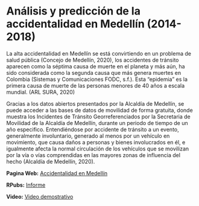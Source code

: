  # Análisis y predicción de la accidentalidad en Medellín (2014-2018)

La alta accidentalidad en Medellín se está convirtiendo en un problema de salud pública (Concejo de Medellín, 2020), los accidentes de tránsito aparecen como la séptima causa de muerte en el planeta y más aún, ha sido considerada como la segunda causa que más genera muertes en Colombia (Sistemas y Comunicaciones FODC, s.f.). Esta “epidemia” es la primera causa de muerte de las personas menores de 40 años a escala mundial. (ARL SURA, 2020)

Gracias a los datos abiertos presentados por la Alcaldía de Medellín, se puede acceder a las bases de datos de movilidad de forma gratuita, donde muestra los Incidentes de Tránsito Georreferenciados por la Secretaria de Movilidad de la Alcaldía de Medellín, durante un periodo de tiempo de un año especifico. Entendiéndose por accidente de tránsito a un evento, generalmente involuntario, generado al menos por un vehículo en movimiento, que causa daños a personas y bienes involucrados en él, e igualmente afecta la normal circulación de los vehículos que se movilizan por la vía o vías comprendidas en las mayores zonas de influencia del hecho (Alcaldía de Medellín, 2020).

**Pagina Web:** [Accidentalidad en Medellín](https://saarboledaz.shinyapps.io/Accidentes/) 

**RPubs:** [Informe](https://rpubs.com/caacostara/693371)

**Video:** [Video demostrativo](https://youtu.be/LLs7qh-ILCA)
